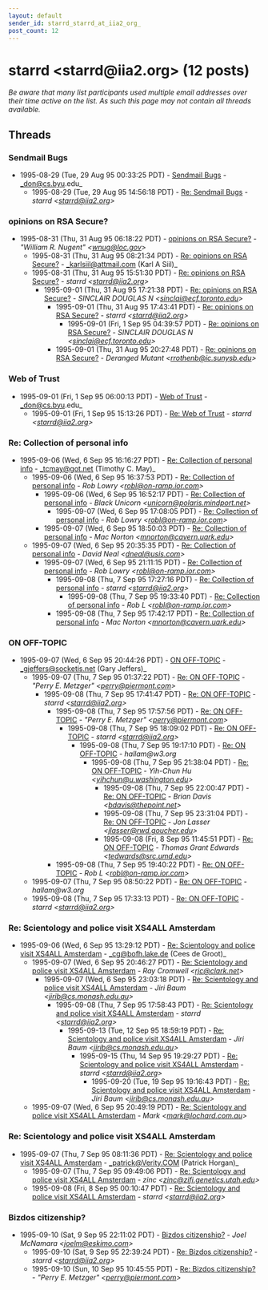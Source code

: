 ```yaml
---
layout: default
sender_id: starrd_starrd_at_iia2_org_
post_count: 12
---
```


# starrd <starrd<span>@</span>iia2.org> (12 posts)

_Be aware that many list participants used multiple email addresses over their time active on the list. As such this page may not contain all threads available._

## Threads

### Sendmail Bugs
+ 1995-08-29 (Tue, 29 Aug 95 00:33:25 PDT) - [Sendmail Bugs](/archive/1995/08/9ee635e49bb4b0d4af34b81da877bfbee5b718cc3cc6448580da79d111ecdece) - _don@cs.byu.edu_
  + 1995-08-29 (Tue, 29 Aug 95 14:56:18 PDT) - [Re: Sendmail Bugs](/archive/1995/08/843b76c57eb1919a52d3cf2fe84a6b7e7bed18e85ba10ee5962fc5594ea66763) - _starrd \<starrd@iia2.org\>_

### opinions on RSA Secure?
+ 1995-08-31 (Thu, 31 Aug 95 06:18:22 PDT) - [opinions on RSA Secure?](/archive/1995/08/45f39035f3b6a96537fa0d3e32cfb1b2c0db14df5fabcaa44a8bc66cb47002ea) - _"William R. Nugent" \<wnug@loc.gov\>_
  + 1995-08-31 (Thu, 31 Aug 95 08:21:34 PDT) - [Re: opinions on RSA Secure?](/archive/1995/08/788d6ab51b6119b2a4fc98e150a1710c40a341ad09df45dbe4c347b262333a4e) - _karlsiil@attmail.com (Karl A Siil)_
  + 1995-08-31 (Thu, 31 Aug 95 15:51:30 PDT) - [Re: opinions on RSA Secure?](/archive/1995/08/e06e06741e883b2cd18ac5cb8f88415831da7fa8ef92e04ba88647cfaf70302d) - _starrd \<starrd@iia2.org\>_
    + 1995-09-01 (Thu, 31 Aug 95 17:21:38 PDT) - [Re: opinions on RSA Secure?](/archive/1995/09/c58b7d6525ee9da8224411ec1361a9de3afe1956f9f03259b54c88358887f5c6) - _SINCLAIR  DOUGLAS N \<sinclai@ecf.toronto.edu\>_
      + 1995-09-01 (Thu, 31 Aug 95 17:43:41 PDT) - [Re: opinions on RSA Secure?](/archive/1995/09/a435e3284cfe17b9bd4eb708d7a92e2c90c49f214abfb18247ba4311113c6e7e) - _starrd \<starrd@iia2.org\>_
        + 1995-09-01 (Fri, 1 Sep 95 04:39:57 PDT) - [Re: opinions on RSA Secure?](/archive/1995/09/24e214a804afb4ef6f3f1bd55d9e2f9594fa75a20970b1f8392c1bfa77aff13b) - _SINCLAIR  DOUGLAS N \<sinclai@ecf.toronto.edu\>_
      + 1995-09-01 (Thu, 31 Aug 95 20:27:48 PDT) - [Re: opinions on RSA Secure?](/archive/1995/09/41849f0f07f3bb22f274791723b2d068baf79fccb251b7e9c290fd95811aad22) - _Deranged Mutant \<rrothenb@ic.sunysb.edu\>_

### Web of Trust
+ 1995-09-01 (Fri, 1 Sep 95 06:00:13 PDT) - [Web of Trust](/archive/1995/09/4c3ec3a7458a43e4c5526a7db1a13aa13941381e5dc7a7c57bbfa12f179d12a4) - _don@cs.byu.edu_
  + 1995-09-01 (Fri, 1 Sep 95 15:13:26 PDT) - [Re: Web of Trust](/archive/1995/09/5ba5409b3198fd379280deae1489bb6fc136f6717122901a31296c99b375d7bf) - _starrd \<starrd@iia2.org\>_

### Re: Collection of personal info
+ 1995-09-06 (Wed, 6 Sep 95 16:16:27 PDT) - [Re: Collection of personal info](/archive/1995/09/46751fbaa46666a58ffffdaed01dbadab07daff6150f6015896f096f53fd2aab) - _tcmay@got.net (Timothy C. May)_
  + 1995-09-06 (Wed, 6 Sep 95 16:37:53 PDT) - [Re: Collection of personal info](/archive/1995/09/e8b26b68648e3a340f977a765d820c046a9403ea5479ebb7d346157672ef3cf2) - _Rob Lowry \<robl@on-ramp.ior.com\>_
    + 1995-09-06 (Wed, 6 Sep 95 16:52:17 PDT) - [Re: Collection of personal info](/archive/1995/09/d27e00d483873879f607fc8f3a26e27b1b0d46eac307598a61e6e6552f1e92cc) - _Black Unicorn \<unicorn@polaris.mindport.net\>_
      + 1995-09-07 (Wed, 6 Sep 95 17:08:05 PDT) - [Re: Collection of personal info](/archive/1995/09/b228479883106c9ce29ad91b9e5771541b647c16e97f659c018ea47f0e3ff3e2) - _Rob Lowry \<robl@on-ramp.ior.com\>_
    + 1995-09-07 (Wed, 6 Sep 95 18:50:03 PDT) - [Re: Collection of personal info](/archive/1995/09/9aafd92668f022315f0edc574868883b067ab80bfc151fc7b4cb40dd9f18d7a1) - _Mac Norton \<mnorton@cavern.uark.edu\>_
  + 1995-09-07 (Wed, 6 Sep 95 20:35:35 PDT) - [Re: Collection of personal info](/archive/1995/09/14cce76d4ed1cff5c997efb199bb4a03499712f49265eb045189ace0fe841ae0) - _David Neal \<dneal@usis.com\>_
    + 1995-09-07 (Wed, 6 Sep 95 21:11:15 PDT) - [Re: Collection of personal info](/archive/1995/09/90dedf30bb7ee7e503d1e5fde3dca8f0bbc0c02c2668c37d158d1516084485fb) - _Rob Lowry \<robl@on-ramp.ior.com\>_
      + 1995-09-08 (Thu, 7 Sep 95 17:27:16 PDT) - [Re: Collection of personal info](/archive/1995/09/66bfd090a07ad431ee1f9a0f3d7fdf7f904fd423bb5f04da53fd664dfd5e94fe) - _starrd \<starrd@iia2.org\>_
        + 1995-09-08 (Thu, 7 Sep 95 19:33:40 PDT) - [Re: Collection of personal info](/archive/1995/09/46379a13adb3c83b3a7b41141ad679543194d31b02e0e1aa8e72c5dad5fb55e1) - _Rob L \<robl@on-ramp.ior.com\>_
      + 1995-09-08 (Thu, 7 Sep 95 17:42:17 PDT) - [Re: Collection of personal info](/archive/1995/09/e911763d6d7ecf32bd207cc2c74a63f1a2fecd7f44df57bfad359c571d35a04b) - _Mac Norton \<mnorton@cavern.uark.edu\>_

### ON  OFF-TOPIC
+ 1995-09-07 (Wed, 6 Sep 95 20:44:26 PDT) - [ON  OFF-TOPIC](/archive/1995/09/f417b63478c9b40e91642e3ec47fffeb5ede18c955dcb6c64e632c72105a5607) - _gjeffers@socketis.net (Gary Jeffers)_
  + 1995-09-07 (Thu, 7 Sep 95 01:37:22 PDT) - [Re: ON OFF-TOPIC](/archive/1995/09/066e7177e9f2e65542892d4c8a9502ff45fa95436691773a6d96449c5eda3d83) - _"Perry E. Metzger" \<perry@piermont.com\>_
    + 1995-09-08 (Thu, 7 Sep 95 17:41:47 PDT) - [Re: ON OFF-TOPIC](/archive/1995/09/fc6ce560034ae51e96063c1b3dccd1edb2bd6a2bcc6ea574015cacfc90ee52e3) - _starrd \<starrd@iia2.org\>_
      + 1995-09-08 (Thu, 7 Sep 95 17:57:56 PDT) - [Re: ON OFF-TOPIC](/archive/1995/09/be4dfde7e7d0ea6a43950ef748bdcbd763d9524ba666c075f1be20e4ea85d1e3) - _"Perry E. Metzger" \<perry@piermont.com\>_
        + 1995-09-08 (Thu, 7 Sep 95 18:09:02 PDT) - [Re: ON OFF-TOPIC](/archive/1995/09/98a85db988ac749e4cfc893ae5547b466f320e8c5f83372fc98131d51cd0aba5) - _starrd \<starrd@iia2.org\>_
          + 1995-09-08 (Thu, 7 Sep 95 19:17:10 PDT) - [Re: ON OFF-TOPIC](/archive/1995/09/720ee0604f075c0c6ba258e40b1d65c79863bde7d2b9fe88b5f651091943b0b1) - _hallam@w3.org_
            + 1995-09-08 (Thu, 7 Sep 95 21:38:04 PDT) - [Re: ON OFF-TOPIC](/archive/1995/09/5f1fcb2561ef61b62a23f94f044355f2863840f9ffb06d087896a84cded5dcbb) - _Yih-Chun Hu \<yihchun@u.washington.edu\>_
              + 1995-09-08 (Thu, 7 Sep 95 22:00:47 PDT) - [Re: ON OFF-TOPIC](/archive/1995/09/7b6c28b2a3c55304a152b98ac6af67b3837a001949f311999f91de4733632f2e) - _Brian Davis \<bdavis@thepoint.net\>_
              + 1995-09-08 (Thu, 7 Sep 95 23:31:04 PDT) - [Re: ON OFF-TOPIC](/archive/1995/09/28dac85bd5dcdf8b7b872a127ef0ca48d3be1f01ea42b64f633eed385f1615ff) - _Jon Lasser \<jlasser@rwd.goucher.edu\>_
              + 1995-09-08 (Fri, 8 Sep 95 11:45:51 PDT) - [Re: ON OFF-TOPIC](/archive/1995/09/33fd5a029829d0f28003268831fb2047a76e6feed3bdbb6ebfb7732eee055023) - _Thomas Grant Edwards \<tedwards@src.umd.edu\>_
      + 1995-09-08 (Thu, 7 Sep 95 19:40:22 PDT) - [Re: ON OFF-TOPIC](/archive/1995/09/9fa688d794fcdfb6bd9d6204d97b8b1e5450e096e847d69be67e8af9c7efc4a0) - _Rob L \<robl@on-ramp.ior.com\>_
  + 1995-09-07 (Thu, 7 Sep 95 08:50:22 PDT) - [Re: ON OFF-TOPIC](/archive/1995/09/441ee9be8c10e77cdae563a189dda61718c68ab91dbd02d5fbc92f2165840763) - _hallam@w3.org_
  + 1995-09-08 (Thu, 7 Sep 95 17:33:13 PDT) - [Re: ON OFF-TOPIC](/archive/1995/09/6a62170442af0fda83a4672d290ae003f327651a595ebebbd64148c316122da2) - _starrd \<starrd@iia2.org\>_

### Re: Scientology and police visit XS4ALL Amsterdam
+ 1995-09-06 (Wed, 6 Sep 95 13:29:12 PDT) - [Re: Scientology and police visit XS4ALL Amsterdam](/archive/1995/09/e636946ca693ff60d7ae3f22df6df6b74c6e55c00dd469963b9abe6ee3816147) - _cg@bofh.lake.de (Cees de Groot)_
  + 1995-09-07 (Wed, 6 Sep 95 20:46:27 PDT) - [Re: Scientology and police visit XS4ALL Amsterdam](/archive/1995/09/00643e4a9e098e4ce5e94221c9f24a6fe59b06658d77cdc6537c78dc2ded2eeb) - _Ray Cromwell \<rjc@clark.net\>_
    + 1995-09-07 (Wed, 6 Sep 95 23:03:18 PDT) - [Re: Scientology and police visit XS4ALL Amsterdam](/archive/1995/09/5887fafaa047b93b68d441e79cdf3f6ff8a18b20a50f8c84a8fb9285e9c90c93) - _Jiri Baum \<jirib@cs.monash.edu.au\>_
      + 1995-09-08 (Thu, 7 Sep 95 17:58:43 PDT) - [Re: Scientology and police visit XS4ALL Amsterdam](/archive/1995/09/701a767d585ede749ad64b5e2d6ad0aebcf1584010811f0b531949b3cec57c3f) - _starrd \<starrd@iia2.org\>_
        + 1995-09-13 (Tue, 12 Sep 95 18:59:19 PDT) - [Re: Scientology and police visit XS4ALL Amsterdam](/archive/1995/09/9f3033692a6c835aee05f0eab2510adf5aef07ef07710975830f6c24ed361d0d) - _Jiri Baum \<jirib@cs.monash.edu.au\>_
          + 1995-09-15 (Thu, 14 Sep 95 19:29:27 PDT) - [Re: Scientology and police visit XS4ALL Amsterdam](/archive/1995/09/29bf54a7481f819203327b398c073f9e74068274aae39f9041dedb355685a7ae) - _starrd \<starrd@iia2.org\>_
            + 1995-09-20 (Tue, 19 Sep 95 19:16:43 PDT) - [Re: Scientology and police visit XS4ALL Amsterdam](/archive/1995/09/a4fed26c5f4fdd14564e8b534ea0a548f46488cac2148d2567c8de3ff9a941c4) - _Jiri Baum \<jirib@cs.monash.edu.au\>_
  + 1995-09-07 (Wed, 6 Sep 95 20:49:19 PDT) - [Re: Scientology and police visit XS4ALL Amsterdam](/archive/1995/09/0c6c2ef420f456391e8330902aa9ca3dad0698c99f879ff89f5e7f3b2e78c82b) - _Mark \<mark@lochard.com.au\>_

### Re: Scientology and police visit XS4ALL Amsterdam
+ 1995-09-07 (Thu, 7 Sep 95 08:11:36 PDT) - [Re: Scientology and police visit XS4ALL Amsterdam](/archive/1995/09/91e131a07a0cc6052f7025bc1a95bfda0a2ebf32390ba9fbb1e59dde2ea82911) - _patrick@Verity.COM (Patrick Horgan)_
  + 1995-09-07 (Thu, 7 Sep 95 09:49:06 PDT) - [Re: Scientology and police visit XS4ALL Amsterdam](/archive/1995/09/22cbde6efb76ce78dc4e660f1b51c7c43cb01b92b3d0994a9170eac396df8e35) - _zinc \<zinc@zifi.genetics.utah.edu\>_
  + 1995-09-08 (Fri, 8 Sep 95 00:10:47 PDT) - [Re: Scientology and police visit XS4ALL Amsterdam](/archive/1995/09/0648ef3e81ea2259215dce931672fc98f5424dd308950113b44c9432995cdeb7) - _starrd \<starrd@iia2.org\>_

### Bizdos citizenship?
+ 1995-09-10 (Sat, 9 Sep 95 22:11:02 PDT) - [Bizdos citizenship?](/archive/1995/09/9f0ac9d3fa2c33c62001b1241aa188633a6e9c9464ca17a7003f5532f83c4cbd) - _Joel McNamara \<joelm@eskimo.com\>_
  + 1995-09-10 (Sat, 9 Sep 95 22:39:24 PDT) - [Re: Bizdos citizenship?](/archive/1995/09/be4c2fecba8c91b096676b3128c5847ed2973571a321d5b0227463b646dc88cc) - _starrd \<starrd@iia2.org\>_
  + 1995-09-10 (Sun, 10 Sep 95 10:45:55 PDT) - [Re: Bizdos citizenship?](/archive/1995/09/6f87ab045709c7531c8622be326a314336ec967f919586a174a2e9e071abb9af) - _"Perry E. Metzger" \<perry@piermont.com\>_

